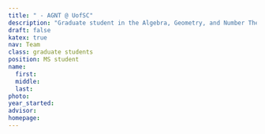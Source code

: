 ```yaml
---
title: " - AGNT @ UofSC"
description: "Graduate student in the Algebra, Geometry, and Number Theory research group at the University of South Carolina"
draft: false
katex: true
nav: Team
class: graduate students
position: MS student
name: 
  first:
  middle:
  last:
photo: 
year_started: 
advisor: 
homepage: 
---
```

